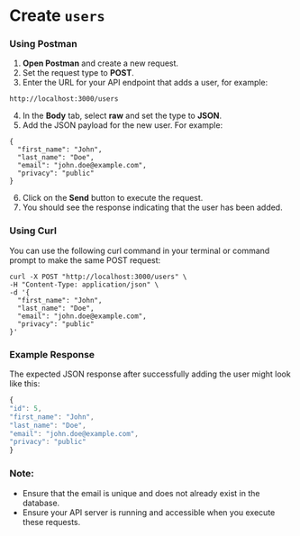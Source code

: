 # Create `users`

### Using Postman

1. **Open Postman** and create a new request.
2. Set the request type to **POST**.
3. Enter the URL for your API endpoint that adds a user, for example:
```shell
http://localhost:3000/users
```
4. In the **Body** tab, select **raw** and set the type to **JSON**.
5. Add the JSON payload for the new user. For example:

  ```shell
  {
    "first_name": "John",
    "last_name": "Doe",
    "email": "john.doe@example.com",
    "privacy": "public"
  }
  ```

6. Click on the **Send** button to execute the request.
7. You should see the response indicating that the user has been added.

### Using Curl

You can use the following curl command in your terminal or command prompt to make the same POST request:

  ```shell
  curl -X POST "http://localhost:3000/users" \
  -H "Content-Type: application/json" \
  -d '{
    "first_name": "John",
    "last_name": "Doe",
    "email": "john.doe@example.com",
    "privacy": "public"
  }'
  ```

### Example Response

The expected JSON response after successfully adding the user might look like this:
  ```js
{
  "id": 5,
  "first_name": "John",
  "last_name": "Doe",
  "email": "john.doe@example.com",
  "privacy": "public"
}
  ```

### Note:
- Ensure that the email is unique and does not already exist in the database.
- Ensure your API server is running and accessible when you execute these requests.
